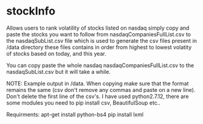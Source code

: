 # stockInfo
Allows users to rank volatility of stocks listed on nasdaq simply copy and paste the stocks you want to follow from nasdaqCompaniesFullList.csv to the nasdaqSubList.csv file which is used to generate the csv files present in /data directory these files contains in order from highest to lowest volatity of stocks based on today, and this year.

You can copy paste the whole nasdaq nasdaqCompaniesFullList.csv to the nasdaqSubList.csv but it will take a while.

NOTE:
Example output in /data.
When copying make sure that the format remains the same (csv don't remove any commas and paste on a new line). Don't delete the first line of the csv's.
I have used python2.7.12, there are some modules you need to pip install csv, BeautifulSoup etc..

Requirments:
apt-get install python-bs4
pip install lxml